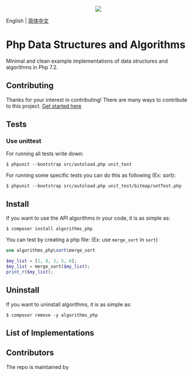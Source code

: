 <p align="center"><img src="https://raw.githubusercontent.com/keon/algorithms/master/docs/source/_static/logo/logotype1blue.png"></p>

English | [简体中文](README_CN.md)
[^_^]:
    [![PyPI version](https://badge.fury.io/py/algorithms.svg)](https://badge.fury.io/py/algorithms)
    [![Open Source Helpers](https://www.codetriage.com/keon/algorithms/badges/users.svg)](https://www.codetriage.com/keon/algorithms)
    [![Build Status](https://travis-ci.org/keon/algorithms.svg?branch=master)](https://travis-ci.org/keon/algorithms)
    [![Coverage Status](https://coveralls.io/repos/github/keon/algorithms/badge.svg?branch=master)](https://coveralls.io/github/keon/algorithms?branch=master)

Php Data Structures and Algorithms
=========================================

Minimal and clean example implementations of data structures and algorithms in Php 7.2.

## Contributing
Thanks for your interest in contributing! There are many ways to contribute to this project. [Get started here](CONTRIBUTING.md)

## Tests

### Use unittest
For running all tests write down:

    $ phpunit --bootstrap src/autoload.php unit_test

For running some specific tests you can do this as following (Ex: sort):

    $ phpunit --bootstrap src/autoload.php unit_test/bitmap/setTest.php

## Install
If you want to use the API algorithms in your code, it is as simple as:

    $ composer install algorithms_php

You can test by creating a php file: (Ex: use `merge_sort` in `sort`)

```php
use algorithms_php\sort\merge_sort

$my_list = [1, 8, 3, 5, 6];
$my_list = merge_sort($my_list);
print_r($my_list);
```

## Uninstall
If you want to uninstall algorithms, it is as simple as:

    $ composer remove -y algorithms_php

## List of Implementations
[^_^]:
    - [arrays](algorithms/arrays)
        - [delete_nth](algorithms/arrays/delete_nth.py)
        - [flatten](algorithms/arrays/flatten.py)
        - [garage](algorithms/arrays/garage.py)
        - [josephus_problem](algorithms/arrays/josephus.py)
        - [limit](algorithms/arrays/limit.py)
        - [longest_non_repeat](algorithms/arrays/longest_non_repeat.py/)
        - [max_ones_index](algorithms/arrays/max_ones_index.py)
        - [merge_intervals](algorithms/arrays/merge_intervals.py)
        - [missing_ranges](algorithms/arrays/missing_ranges.py)
        - [plus_one](algorithms/arrays/plus_one.py)
        - [rotate](algorithms/arrays/rotate.py)
        - [summarize_ranges](algorithms/arrays/summarize_ranges.py)
        - [three_sum](algorithms/arrays/three_sum.py)
        - [trimmean](algorithms/arrays/trimmean.py)
        - [top_1](algorithms/arrays/top_1.py)
        - [two_sum](algorithms/arrays/two_sum.py)
        - [move_zeros](algorithms/arrays/move_zeros.py)
        - [n_sum](algorithms/arrays/n_sum.py)
    - [backtrack](algorithms/backtrack)
        - [general_solution.md](algorithms/backtrack/)
        - [add_operators](algorithms/backtrack/add_operators.py)
        - [anagram](algorithms/backtrack/anagram.py)
        - [array_sum_combinations](algorithms/backtrack/array_sum_combinations.py)
        - [combination_sum](algorithms/backtrack/combination_sum.py)
        - [factor_combinations](algorithms/backtrack/factor_combinations.py)
        - [generate_abbreviations](algorithms/backtrack/generate_abbreviations.py)
        - [generate_parenthesis](algorithms/backtrack/generate_parenthesis.py)
        - [letter_combination](algorithms/backtrack/letter_combination.py)
        - [palindrome_partitioning](algorithms/backtrack/palindrome_partitioning.py)
        - [pattern_match](algorithms/backtrack/pattern_match.py)
        - [permute](algorithms/backtrack/permute.py)
        - [permute_unique](algorithms/backtrack/permute_unique.py)
        - [subsets](algorithms/backtrack/subsets.py)
        - [subsets_unique](algorithms/backtrack/subsets_unique.py)
    - [bfs](algorithms/bfs)
        - [maze_search](algorithms/bfs/maze_search.py)
        - [shortest_distance_from_all_buildings](algorithms/bfs/shortest_distance_from_all_buildings.py)
        - [word_ladder](algorithms/bfs/word_ladder.py)
    - [bit](algorithms/bit)
        - [add_bitwise_operator](algorithms/bit/add_bitwise_operator.py)
        - [bit_operation](algorithms/bit/bit_operation.py)
        - [bytes_int_conversion](algorithms/bit/bytes_int_conversion.py)
        - [count_flips_to_convert](algorithms/bit/count_flips_to_convert.py)
        - [count_ones](algorithms/bit/count_ones.py)
        - [find_difference](algorithms/bit/find_difference.py)
        - [find_missing_number](algorithms/bit/find_missing_number.py)
        - [flip_bit_longest_sequence](algorithms/bit/flip_bit_longest_sequence.py)
        - [power_of_two](algorithms/bit/power_of_two.py)
        - [reverse_bits](algorithms/bit/reverse_bits.py)
        - [single_number](algorithms/bit/single_number.py)
        - [single_number2](algorithms/bit/single_number2.py)
        - [single_number3](algorithms/bit/single_number3.py)
        - [subsets](algorithms/bit/subsets.py)
        - [swap_pair](algorithms/bit/swap_pair.py)
        - [has_alternative_bit](algorithms/bit/has_alternative_bit.py)
        - [insert_bit](algorithms/bit/insert_bit.py)
        - [remove_bit](algorithms/bit/remove_bit.py)
        - [binary_gap](algorithms/bit/binary_gap.py)
    - [calculator](algorithms/calculator)
        - [math_parser](algorithms/calculator/math_parser.py)
    - [dfs](algorithms/dfs)
        - [all_factors](algorithms/dfs/all_factors.py)
        - [count_islands](algorithms/dfs/count_islands.py)
        - [pacific_atlantic](algorithms/dfs/pacific_atlantic.py)
        - [sudoku_solver](algorithms/dfs/sudoku_solver.py)
        - [walls_and_gates](algorithms/dfs/walls_and_gates.py)
    - [dp](algorithms/dp)
        - [buy_sell_stock](algorithms/dp/buy_sell_stock.py)
        - [climbing_stairs](algorithms/dp/climbing_stairs.py)
        - [coin_change](algorithms/dp/coin_change.py)
        - [combination_sum](algorithms/dp/combination_sum.py)
        - [egg_drop](algorithms/dp/egg_drop.py)
        - [house_robber](algorithms/dp/house_robber.py)
        - [job_scheduling](algorithms/dp/job_scheduling.py)
        - [knapsack](algorithms/dp/knapsack.py)
        - [longest_increasing](algorithms/dp/longest_increasing.py)
        - [matrix_chain_order](algorithms/dp/matrix_chain_order.py)
        - [max_product_subarray](algorithms/dp/max_product_subarray.py)
        - [max_subarray](algorithms/dp/max_subarray.py)
        - [min_cost_path](algorithms/dp/min_cost_path.py)
        - [num_decodings](algorithms/dp/num_decodings.py)
        - [regex_matching](algorithms/dp/regex_matching.py)
        - [rod_cut](algorithms/dp/rod_cut.py)
        - [word_break](algorithms/dp/word_break.py)
        - [fibonacci](algorithms/dp/fib.py)
        - [hosoya triangle](algorithms/dp/hosoya_triangle.py)
    - [graph](algorithms/graph)
        - [check_bipartite](algorithms/graph/check_bipartite.py)
        - [strongly_connected](algorithms/graph/check_digraph_strongly_connected.py)
        - [clone_graph](algorithms/graph/clone_graph.py)
        - [cycle_detection](algorithms/graph/cycle_detection.py)
        - [find_all_cliques](algorithms/graph/find_all_cliques.py)
        - [find_path](algorithms/graph/find_path.py)
        - [graph](algorithms/graph/graph.py)
        - [markov_chain](algorithms/graph/markov_chain.py)
        - [minimum_spanning_tree](algorithms/graph/minimum_spanning_tree.py)
        - [satisfiability](algorithms/graph/satisfiability.py)
        - [tarjan](algorithms/graph/tarjan.py)
        - [traversal](algorithms/graph/traversal.py)
    - [heap](algorithms/heap)
        - [merge_sorted_k_lists](algorithms/heap/merge_sorted_k_lists.py)
        - [skyline](algorithms/heap/skyline.py)
        - [sliding_window_max](algorithms/heap/sliding_window_max.py)
        - [binary_heap](algorithms/heap/binary_heap.py)
        - [k_closest_points](algorithms/heap/k_closest_points.py)
    - [linkedlist](algorithms/linkedlist)
        - [add_two_numbers](algorithms/linkedlist/add_two_numbers.py)
        - [copy_random_pointer](algorithms/linkedlist/copy_random_pointer.py)
        - [delete_node](algorithms/linkedlist/delete_node.py)
        - [first_cyclic_node](algorithms/linkedlist/first_cyclic_node.py)
        - [is_cyclic](algorithms/linkedlist/is_cyclic.py)
        - [is_palindrome](algorithms/linkedlist/is_palindrome.py)
        - [kth_to_last](algorithms/linkedlist/kth_to_last.py)
        - [linkedlist](algorithms/linkedlist/linkedlist.py)
        - [remove_duplicates](algorithms/linkedlist/remove_duplicates.py)
        - [reverse](algorithms/linkedlist/reverse.py)
        - [rotate_list](algorithms/linkedlist/rotate_list.py)
        - [swap_in_pairs](algorithms/linkedlist/swap_in_pairs.py)
        - [is_sorted](algorithms/linkedlist/is_sorted.py)
        - [remove_range](algorithms/linkedlist/remove_range.py)
    - [map](algorithms/map)
        - [hashtable](algorithms/map/hashtable.py)
        - [separate_chaining_hashtable](algorithms/map/separate_chaining_hashtable.py)
        - [longest_common_subsequence](algorithms/map/longest_common_subsequence.py)
        - [randomized_set](algorithms/map/randomized_set.py)
        - [valid_sudoku](algorithms/map/valid_sudoku.py)
        - [word_pattern](algorithms/map/word_pattern.py)
        - [is_isomorphic](algorithms/map/is_isomorphic.py)
        - [is_anagram](algorithms/map/is_anagram.py)    
    - [maths](algorithms/maths)
        - [base_conversion](algorithms/maths/base_conversion.py)
        - [combination](algorithms/maths/combination.py)
        - [decimal_to_binary_ip](algorithms/maths/decimal_to_binary_ip.py)
        - [euler_totient](algorithms/maths/euler_totient.py)
        - [extended_gcd](algorithms/maths/extended_gcd.py)
        - [factorial](algorithms/maths/factorial.py)    
        - [gcd/lcm](algorithms/maths/gcd.py)
        - [generate_strobogrammtic](algorithms/maths/generate_strobogrammtic.py)
        - [is_strobogrammatic](algorithms/maths/is_strobogrammatic.py)
        - [modular_exponential](algorithms/maths/modular_exponential.py)
        - [next_bigger](algorithms/maths/next_bigger.py)
        - [next_perfect_square](algorithms/maths/next_perfect_square.py)
        - [nth_digit](algorithms/maths/nth_digit.py)
        - [prime_check](algorithms/maths/prime_check.py)
        - [primes_sieve_of_eratosthenes](algorithms/maths/primes_sieve_of_eratosthenes.py)
        - [pythagoras](algorithms/maths/pythagoras.py)
        - [rabin_miller](algorithms/maths/rabin_miller.py)
        - [rsa](algorithms/maths/rsa.py)
        - [sqrt_precision_factor](algorithms/maths/sqrt_precision_factor.py)
        - [summing_digits](algorithms/maths/summing_digits.py)
        - [hailstone](algorithms/maths/hailstone.py)
    - [matrix](algorithms/matrix)
        - [sudoku_validator](algorithms/matrix/sudoku_validator.py)
        - [bomb_enemy](algorithms/matrix/bomb_enemy.py)
        - [copy_transform](algorithms/matrix/copy_transform.py)
        - [count_paths](algorithms/matrix/count_paths.py)
        - [matrix_rotation.txt](algorithms/matrix/matrix_rotation.txt)
        - [rotate_image](algorithms/matrix/rotate_image.py)
        - [search_in_sorted_matrix](algorithms/matrix/search_in_sorted_matrix.py)
        - [sparse_dot_vector](algorithms/matrix/sparse_dot_vector.py)
        - [sparse_mul](algorithms/matrix/sparse_mul.py)
        - [spiral_traversal](algorithms/matrix/spiral_traversal.py)
        - [crout_matrix_decomposition](algorithms/matrix/crout_matrix_decomposition.py
    - [queues](algorithms/queues)
        - [max_sliding_window](algorithms/queues/max_sliding_window.py)
        - [moving_average](algorithms/queues/moving_average.py)
        - [queue](algorithms/queues/queue.py)
        - [reconstruct_queue](algorithms/queues/reconstruct_queue.py)
        - [zigzagiterator](algorithms/queues/zigzagiterator.py)
    - [search](algorithms/search)
        - [binary_search](algorithms/search/binary_search.py)
        - [first_occurrence](algorithms/search/first_occurrence.py)
        - [last_occurrence](algorithms/search/last_occurrence.py)
        - [linear_search](algorithms/search/linear_search.py)
        - [search_insert](algorithms/search/search_insert.py)
        - [two_sum](algorithms/search/two_sum.py)
        - [search_range](algorithms/search/search_range.py)
        - [find_min_rotate](algorithms/search/find_min_rotate.py)
        - [search_rotate](algorithms/search/search_rotate.py)
        - [jump_search](algorithms/search/jump_search.py)
        - [next_greatest_letter](algorithms/search/next_greatest_letter.py)
    - [set](algorithms/set)
        - [randomized_set](algorithms/set/randomized_set.py)
        - [set_covering](algorithms/set/set_covering.py)
        - [find_keyboard_row](algorithms/set/find_keyboard_row.py)
    - [sort](algorithms/sort)
        - [bitonic_sort](algorithms/sort/bitonic_sort.py)
        - [bogo_sort](algorithms/sort/bogo_sort.py)
        - [bubble_sort](algorithms/sort/bubble_sort.py)
        - [bucket_sort](algorithms/sort/bucket_sort.py)
        - [cocktail_shaker_sort](algorithms/sort/cocktail_shaker_sort.py)
        - [comb_sort](algorithms/sort/comb_sort.py)
        - [counting_sort](algorithms/sort/counting_sort.py)
        - [cycle_sort](algorithms/sort/cycle_sort.py)
        - [gnome_sort](algorithms/sort/gnome_sort.py)
        - [heap_sort](algorithms/sort/heap_sort.py)
        - [insertion_sort](algorithms/sort/insertion_sort.py)
        - [meeting_rooms](algorithms/sort/meeting_rooms.py)
        - [merge_sort](algorithms/sort/merge_sort.py)
        - [pancake_sort](algorithms/sort/pancake_sort.py)
        - [quick_sort](algorithms/sort/quick_sort.py)
        - [radix_sort](algorithms/sort/radix_sort.py)
        - [selection_sort](algorithms/sort/selection_sort.py)
        - [shell_sort](algorithms/sort/shell_sort.py)
        - [sort_colors](algorithms/sort/sort_colors.py)
        - [top_sort](algorithms/sort/top_sort.py)
        - [wiggle_sort](algorithms/sort/wiggle_sort.py)
    - [stack](algorithms/stack)
        - [longest_abs_path](algorithms/stack/longest_abs_path.py)
        - [simplify_path](algorithms/stack/simplify_path.py)
        - [stack](algorithms/stack/stack.py)
        - [valid_parenthesis](algorithms/stack/valid_parenthesis.py)
        - [stutter](algorithms/stack/stutter.py)
        - [switch_pairs](algorithms/stack/switch_pairs.py)
        - [is_consecutive](algorithms/stack/is_consecutive.py)
        - [remove_min](algorithms/stack/remove_min.py)
        - [is_sorted](algorithms/stack/is_sorted.py)
    - [strings](algorithms/strings)
        - [fizzbuzz](algorithms/strings/fizzbuzz.py)
        - [delete_reoccurring](algorithms/strings/delete_reoccurring.py)
        - [strip_url_params](algorithms/strings/strip_url_params.py)
        - [validate_coordinates](algorithms/strings/validate_coordinates.py)
        - [domain_extractor](algorithms/strings/domain_extractor.py)
        - [merge_string_checker](algorithms/strings/merge_string_checker.py)
        - [add_binary](algorithms/strings/add_binary.py)
        - [breaking_bad](algorithms/strings/breaking_bad.py)
        - [decode_string](algorithms/strings/decode_string.py)
        - [encode_decode](algorithms/strings/encode_decode.py)
        - [group_anagrams](algorithms/strings/group_anagrams.py)
        - [int_to_roman](algorithms/strings/int_to_roman.py)
        - [is_palindrome](algorithms/strings/is_palindrome.py)
        - [license_number](algorithms/strings/license_number.py)
        - [make_sentence](algorithms/strings/make_sentence.py)
        - [multiply_strings](algorithms/strings/multiply_strings.py)
        - [one_edit_distance](algorithms/strings/one_edit_distance.py)
        - [rabin_karp](algorithms/strings/rabin_karp.py)
        - [reverse_string](algorithms/strings/reverse_string.py)
        - [reverse_vowel](algorithms/strings/reverse_vowel.py)
        - [reverse_words](algorithms/strings/reverse_words.py)
        - [roman_to_int](algorithms/strings/roman_to_int.py)
        - [word_squares](algorithms/strings/word_squares.py)
        - [unique_morse](algorithms/strings/unique_morse.py)
        - [judge_circle](algorithms/strings/judge_circle.py)
        - [strong_password](algorithms/strings/strong_password.py)
        - [caesar_cipher](algorithms/strings/caesar_cipher.py)
        - [contain_string](algorithms/strings/contain_string.py)
        - [count_binary_substring](algorithms/strings/count_binary_substring.py)
        - [repeat_string](algorithms/strings/repeat_string.py)
        - [min_distance](algorithms/strings/min_distance.py)
        - [longest_common_prefix](algorithms/strings/longest_common_prefix.py)
        - [rotate](algorithms/strings/rotate.py)
        - [first_unique_char](algorithms/strings/first_unique_char.py)
        - [repeat_substring](algorithms/strings/repeat_substring.py)     
        - [atbash_cipher](algorithms/strings/atbash_cipher.py)
    - [tree](algorithms/tree)
        - [bst](algorithms/tree/bst)
            - [array_to_bst](algorithms/tree/bst/array_to_bst.py)
            - [bst_closest_value](algorithms/tree/bst/bst_closest_value.py)
            - [BSTIterator](algorithms/tree/bst/BSTIterator.py)
            - [delete_node](algorithms/tree/bst/delete_node.py)
            - [is_bst](algorithms/tree/bst/is_bst.py)
            - [kth_smallest](algorithms/tree/bst/kth_smallest.py)
            - [lowest_common_ancestor](algorithms/tree/bst/lowest_common_ancestor.py)
            - [predecessor](algorithms/tree/bst/predecessor.py)
            - [serialize_deserialize](algorithms/tree/bst/serialize_deserialize.py)
            - [successor](algorithms/tree/bst/successor.py)
            - [unique_bst](algorithms/tree/bst/unique_bst.py)
            - [depth_sum](algorithms/tree/bst/depth_sum.py)
            - [count_left_node](algorithms/tree/bst/count_left_node.py)
            - [num_empty](algorithms/tree/bst/num_empty.py)
            - [height](algorithms/tree/bst/height.py)
        - [red_black_tree](algorithms/tree/red_black_tree)
            - [red_black_tree](algorithms/tree/red_black_tree/red_black_tree.py)
        - [segment_tree](algorithms/tree/segment_tree)
            - [segment_tree](algorithms/tree/segment_tree/segment_tree.py)
        - [traversal](algorithms/tree/traversal)
            - [inorder](algorithms/tree/traversal/inorder.py)
            - [level_order](algorithms/tree/traversal/level_order.py)
            - [postorder](algorithms/tree/traversal/postorder.py)
            - [preorder](algorithms/tree/traversal/preorder.py)
            - [zigzag](algorithms/tree/traversal/zigzag.py)
        - [trie](algorithms/tree/trie)
            - [add_and_search](algorithms/tree/trie/add_and_search.py)
            - [trie](algorithms/tree/trie/trie.py)
        - [binary_tree_paths](algorithms/tree/binary_tree_paths.py)
        - [bin_tree_to_list](algorithms/tree/bin_tree_to_list.py)
        - [deepest_left](algorithms/tree/deepest_left.py)
        - [invert_tree](algorithms/tree/invert_tree.py)
        - [is_balanced](algorithms/tree/is_balanced.py)
        - [is_subtree](algorithms/tree/is_subtree.py)
        - [is_symmetric](algorithms/tree/is_symmetric.py)
        - [longest_consecutive](algorithms/tree/longest_consecutive.py)
        - [lowest_common_ancestor](algorithms/tree/lowest_common_ancestor.py)
        - [max_height](algorithms/tree/max_height.py)
        - [max_path_sum](algorithms/tree/max_path_sum.py)
        - [min_height](algorithms/tree/min_height.py)
        - [path_sum](algorithms/tree/path_sum.py)
        - [path_sum2](algorithms/tree/path_sum2.py)
        - [pretty_print](algorithms/tree/pretty_print.py)
        - [same_tree](algorithms/tree/same_tree.py)
        - [tree](algorithms/tree/tree.py)
    - [unix](algorithms/unix)
        - [path](algorithms/unix/path/)
            - [join_with_slash](algorithms/unix/path/join_with_slash.py)
            - [full_path](algorithms/unix/path/full_path.py)
            - [split](algorithms/unix/path/split.py)
            - [simplify_path](algorithms/unix/path/simplify_path.py)
    - [union-find](algorithms/union-find)
        - [count_islands](algorithms/union-find/count_islands.py)
    - [machine-learning](algorithms/machine-learning)
        - [nearest neighbor classification](algorithms/machine-learning/nearest_neighbor.py)

## Contributors
The repo is maintained by
[^_^]:
    * [Keon Kim](https://github.com/keon)
    * [Rahul Goswami](https://github.com/goswami-rahul)
    * [Christian Bender](https://github.com/christianbender)
    * [Ankit Agarwal](https://github.com/ankit167)
    * [Hai Hoang Dang](https://github.com/danghai)
    * [Saad](https://github.com/SaadBenn)

    And thanks to [all the contributors](https://github.com/keon/algorithms/graphs/contributors)
    who helped in building the repo.
